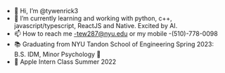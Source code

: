 - 👋 Hi, I’m @tywenrick3
- 🌱 I’m currently learning and working with python, c++, javascript/typescript, ReactJS and Native. Excited by AI.
- 📫 How to reach me -tew287@nyu.edu or my mobile -(510)-778-0098
- 📚 Graduating from NYU Tandon School of Engineering Spring 2023: B.S. IDM, Minor Psychology 🗽
- 🍎 Apple Intern Class Summer 2022

<!---
tywenrick3/tywenrick3 is a ✨ special ✨ repository because its `README.md` (this file) appears on your GitHub profile.
You can click the Preview link to take a look at your changes.
--->
